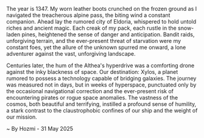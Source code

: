 
The year is 1347.  My worn leather boots crunched on the frozen ground as I navigated the treacherous alpine pass, the biting wind a constant companion.  Ahead lay the rumored city of Eldoria, whispered to hold untold riches and ancient magic.  Each creak of my pack, each rustle in the snow-laden pines, heightened the sense of danger and anticipation.  Bandit raids, unforgiving terrain, and the ever-present threat of starvation were my constant foes, yet the allure of the unknown spurred me onward, a lone adventurer against the vast, unforgiving landscape.

Centuries later, the hum of the Althea's hyperdrive was a comforting drone against the inky blackness of space.  Our destination: Xylos, a planet rumored to possess a technology capable of bridging galaxies.  The journey was measured not in days, but in weeks of hyperspace, punctuated only by the occasional navigational correction and the ever-present risk of encountering pirates or rogue space anomalies.  The vastness of the cosmos, both beautiful and terrifying, instilled a profound sense of humility, a stark contrast to the claustrophobic confines of our ship and the weight of our mission.

~ By Hozmi - 31 May 2025
